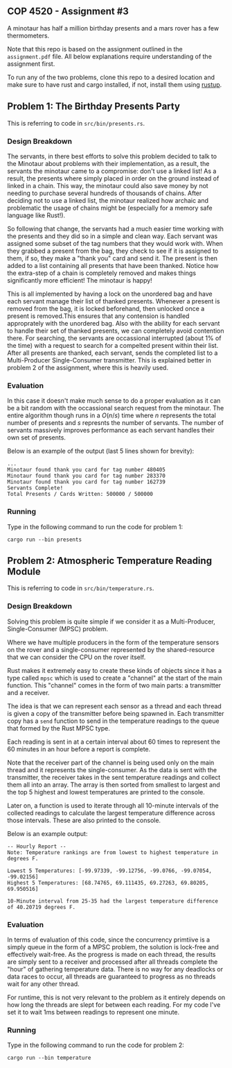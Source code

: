 ## COP 4520 - Assignment #3
A minotaur has half a million birthday presents and a mars rover has a few thermometers.

Note that this repo is based on the assignment outlined in the `assignment.pdf` file.
All below explanations require understanding of the assignment first.

To run any of the two problems, clone this repo to a desired location and make sure to have rust and cargo installed, if not, install them using [rustup](https://rustup.rs).

## Problem 1: The Birthday Presents Party
This is referring to code in `src/bin/presents.rs`.

### Design Breakdown
The servants, in there best efforts to solve this problem decided to talk to the Minotaur about problems with their implementation, as a result, the servants the minotaur came to a compromise: don't use a linked list! As a result, the presents where simply placed in order on the ground instead of linked in a chain. This way, the minotaur could also save money by not needing to purchase several hundreds of thousands of chains. After deciding not to use a linked list, the minotaur realized how archaic and problematic the usage of chains might be (especially for a memory safe language like Rust!).

So following that change, the servants had a much easier time working with the presents and they did so in a simple and clean way. Each servant was assigned some subset of the tag numbers that they would work with. When they grabbed a present from the bag, they check to see if it is assigned to them, if so, they make a "thank you" card and send it. The present is then added to a list containing all presents that have been thanked. Notice how the extra-step of a chain is completely removed and makes things significantly more efficient! The minotaur is happy!

This is all implemented by having a lock on the unordered bag and have each servant manage their list of thanked presents. Whenever a present is removed from the bag, it is locked beforehand, then unlocked once a present is removed.This ensures that any contension is handled approprately with the unordered bag. Also with the ability for each servant to handle their set of thanked presents, we can completely avoid contention there. For searching, the servants are occassional interrupted (about 1% of the time) with a request to search for a compelted present within their list. After all presents are thanked, each servant, sends the completed list to a Multi-Producer Single-Consumer transmitter. This is explained better in problem 2 of the assignment, where this is heavily used.

### Evaluation
In this case it doesn't make much sense to do a proper evaluation as it can be a bit random with the occassional search request from the minotaur. The entire algorithm though runs in a $O(n/s)$ time where $n$ represents the total number of presents and $s$ represnts the number of servants. The number of servants massively improves performance as each servant handles their own set of presents.

Below is an example of the output (last 5 lines shown for brevity):
```
...
Minotaur found thank you card for tag number 480405
Minotaur found thank you card for tag number 283370
Minotaur found thank you card for tag number 162739
Servants Complete!
Total Presents / Cards Written: 500000 / 500000
```

### Running
Type in the following command to run the code for problem 1:
```
cargo run --bin presents
```

## Problem 2: Atmospheric Temperature Reading Module
This is referring to code in `src/bin/temperature.rs`.

### Design Breakdown
Solving this problem is quite simple if we consider it as a Multi-Producer, Single-Consumer (MPSC) problem.

Where we have multiple producers in the form of the temperature sensors on the rover and a single-consumer represented by the shared-resource that we can consider the CPU on the rover itself.

Rust makes it extremely easy to create these kinds of objects since it has a type called `mpsc` which is used to create a "channel" at the start of the main function. 
This "channel" comes in the form of two main parts: a transmitter and a receiver. 

The idea is that we can represent each sensor as a thread and each thread is given a copy of the transmitter before being spawned in.
Each transmitter copy has a `send` function to send in the temperature readings to the queue that formed by the Rust MPSC type. 

Each reading is sent in at a certain interval about 60 times to represent the 60 minutes in an hour before a report is complete.

Note that the receiver part of the channel is being used only on the main thread and it represents the single-consumer.
As the data is sent with the transmitter, the receiver takes in the sent temperature readings and collect them all into an array.
The array is then sorted from smallest to largest and the top 5 highest and lowest temperatures are printed to the console.

Later on, a function is used to iterate through all 10-minute intervals of the collected readings to calculate the largest temperature difference across those intervals.
These are also printed to the console.

Below is an example output:
```
-- Hourly Report --
Note: Temperature rankings are from lowest to highest temperature in degrees F.

Lowest 5 Temperatures: [-99.97339, -99.12756, -99.0766, -99.07054, -99.02156]
Highest 5 Temperatures: [68.74765, 69.111435, 69.27263, 69.80205, 69.950516]

10-Minute interval from 25-35 had the largest temperature difference of 40.20719 degrees F.
```
### Evaluation
In terms of evaluation of this code, since the concurrency primtiive is a simply queue in the form of a MPSC problem, the solution is lock-free and effectively wait-free. As the progress is made on each thread, the results are simply sent to a receiver and processed after all threads complete the "hour" of gathering temperature data. There is no way for any deadlocks or data races to occur, all threads are guaranteed to progress as no threads wait for any other thread. 

For runtime, this is not very relevant to the problem as it entirely depends on how long the threads are slept for between each reading. 
For my code I've set it to wait 1ms between readings to represent one minute.


### Running
Type in the following command to run the code for problem 2:
```
cargo run --bin temperature
```
